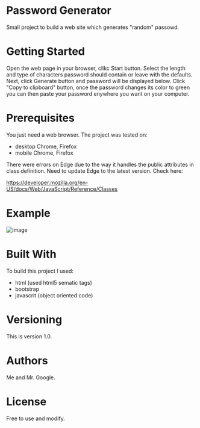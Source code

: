 # Password Generator 
Small project to build a web site which generates "random" passowd. 

# Getting Started
Open the web page in your browser, clikc Start button. Select the length and type of characters password should contain or leave with the defaults. Next, click Generate button and password will be displayed below. Click "Copy to clipboard" button, once the password changes its color to green you can then paste your password enywhere you want on your computer.

# Prerequisites
You just need a web browser. The project was tested on:
- desktop Chrome, Firefox
- mobile Chrome, Firefox

There were errors on Edge due to the way it handles the public attributes in class definition. Need to update Edge to the latest version. Check here:

https://developer.mozilla.org/en-US/docs/Web/JavaScript/Reference/Classes


  
# Example
![image](https://adelaidebootcamp.s3-ap-southeast-2.amazonaws.com/PASSWORD.PNG)


# Built With
To build this project I used:
- html (used html5 sematic tags)
- bootstrap
- javascrit (object oriented code)
  
# Versioning
This is version 1.0.

# Authors
Me and Mr. Google.

# License
Free to use and modify. 

